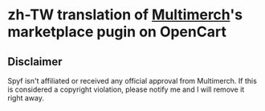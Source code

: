 zh-TW translation of [Multimerch](http://multimerch.com/)'s marketplace pugin on OpenCart
===

Disclaimer
---
Spyf isn't affiliated or received any official approval from Multimerch.
If this is considered a copyright violation, please notify me and I will remove it right away.
